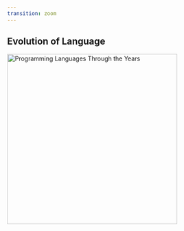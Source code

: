 ```yaml
---
transition: zoom
---
```


## Evolution of Language

<a href="https://thesoftwareguild.com/blog/history-of-programming-languages/">
<img src="https://thesoftwareguild.com/wp-content/uploads/2015/07/Programming-Languages-Infographic.jpg" alt="Programming Languages Through the Years" width="396px" border="0" />
</a>